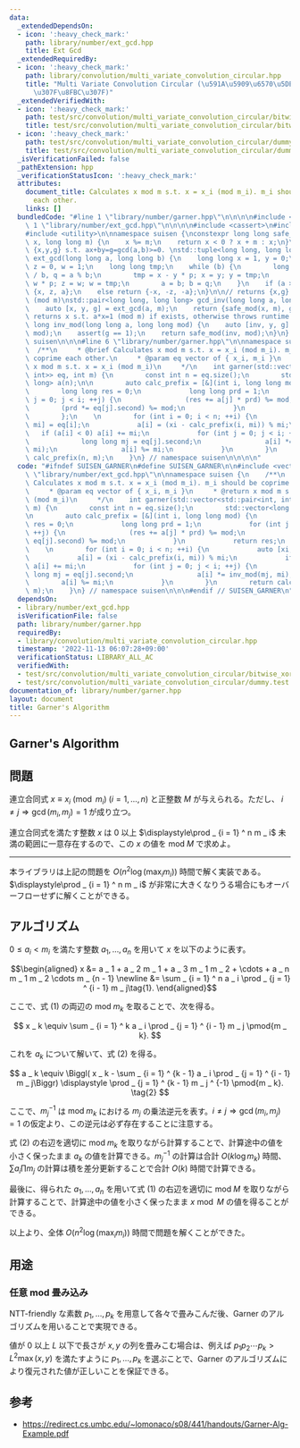 ```yaml
---
data:
  _extendedDependsOn:
  - icon: ':heavy_check_mark:'
    path: library/number/ext_gcd.hpp
    title: Ext Gcd
  _extendedRequiredBy:
  - icon: ':heavy_check_mark:'
    path: library/convolution/multi_variate_convolution_circular.hpp
    title: "Multi Variate Convolution Circular (\u591A\u5909\u6570\u5DE1\u56DE\u7573\
      \u307F\u8FBC\u307F)"
  _extendedVerifiedWith:
  - icon: ':heavy_check_mark:'
    path: test/src/convolution/multi_variate_convolution_circular/bitwise_xor_convolution.test.cpp
    title: test/src/convolution/multi_variate_convolution_circular/bitwise_xor_convolution.test.cpp
  - icon: ':heavy_check_mark:'
    path: test/src/convolution/multi_variate_convolution_circular/dummy.test.cpp
    title: test/src/convolution/multi_variate_convolution_circular/dummy.test.cpp
  _isVerificationFailed: false
  _pathExtension: hpp
  _verificationStatusIcon: ':heavy_check_mark:'
  attributes:
    document_title: Calculates x mod m s.t. x = x_i (mod m_i). m_i should be coprime
      each other.
    links: []
  bundledCode: "#line 1 \"library/number/garner.hpp\"\n\n\n\n#include <vector>\n#line\
    \ 1 \"library/number/ext_gcd.hpp\"\n\n\n\n#include <cassert>\n#include <tuple>\n\
    #include <utility>\n\nnamespace suisen {\nconstexpr long long safe_mod(long long\
    \ x, long long m) {\n    x %= m;\n    return x < 0 ? x + m : x;\n}\n\n// returns\
    \ {x,y,g} s.t. ax+by=g=gcd(a,b)>=0. \nstd::tuple<long long, long long, long long>\
    \ ext_gcd(long long a, long long b) {\n    long long x = 1, y = 0;\n    long long\
    \ z = 0, w = 1;\n    long long tmp;\n    while (b) {\n        long long p = a\
    \ / b, q = a % b;\n        tmp = x - y * p; x = y; y = tmp;\n        tmp = z -\
    \ w * p; z = w; w = tmp;\n        a = b; b = q;\n    }\n    if (a >= 0) return\
    \ {x, z, a};\n    else return {-x, -z, -a};\n}\n\n// returns {x,g} s.t. a*x=g\
    \ (mod m)\nstd::pair<long long, long long> gcd_inv(long long a, long long m) {\n\
    \    auto [x, y, g] = ext_gcd(a, m);\n    return {safe_mod(x, m), g};\n}\n\n//\
    \ returns x s.t. a*x=1 (mod m) if exists, otherwise throws runtime error.\nlong\
    \ long inv_mod(long long a, long long mod) {\n    auto [inv, y, g] = ext_gcd(a,\
    \ mod);\n    assert(g == 1);\n    return safe_mod(inv, mod);\n}\n} // namespace\
    \ suisen\n\n\n#line 6 \"library/number/garner.hpp\"\n\nnamespace suisen {\n  \
    \  /**\n     * @brief Calculates x mod m s.t. x = x_i (mod m_i). m_i should be\
    \ coprime each other.\n     * @param eq vector of { x_i, m_i }\n     * @return\
    \ x mod m s.t. x = x_i (mod m_i)\n     */\n    int garner(std::vector<std::pair<int,\
    \ int>> eq, int m) {\n        const int n = eq.size();\n        std::vector<long\
    \ long> a(n);\n\n        auto calc_prefix = [&](int i, long long mod) {\n    \
    \        long long res = 0;\n            long long prd = 1;\n            for (int\
    \ j = 0; j < i; ++j) {\n                (res += a[j] * prd) %= mod;\n        \
    \        (prd *= eq[j].second) %= mod;\n            }\n            return res;\n\
    \        };\n    \n        for (int i = 0; i < n; ++i) {\n            auto [xi,\
    \ mi] = eq[i];\n            a[i] = (xi - calc_prefix(i, mi)) % mi;\n         \
    \   if (a[i] < 0) a[i] += mi;\n            for (int j = 0; j < i; ++j) {\n   \
    \             long long mj = eq[j].second;\n                a[i] *= inv_mod(mj,\
    \ mi);\n                a[i] %= mi;\n            }\n        }\n        return\
    \ calc_prefix(n, m);\n    }\n} // namespace suisen\n\n\n\n"
  code: "#ifndef SUISEN_GARNER\n#define SUISEN_GARNER\n\n#include <vector>\n#include\
    \ \"library/number/ext_gcd.hpp\"\n\nnamespace suisen {\n    /**\n     * @brief\
    \ Calculates x mod m s.t. x = x_i (mod m_i). m_i should be coprime each other.\n\
    \     * @param eq vector of { x_i, m_i }\n     * @return x mod m s.t. x = x_i\
    \ (mod m_i)\n     */\n    int garner(std::vector<std::pair<int, int>> eq, int\
    \ m) {\n        const int n = eq.size();\n        std::vector<long long> a(n);\n\
    \n        auto calc_prefix = [&](int i, long long mod) {\n            long long\
    \ res = 0;\n            long long prd = 1;\n            for (int j = 0; j < i;\
    \ ++j) {\n                (res += a[j] * prd) %= mod;\n                (prd *=\
    \ eq[j].second) %= mod;\n            }\n            return res;\n        };\n\
    \    \n        for (int i = 0; i < n; ++i) {\n            auto [xi, mi] = eq[i];\n\
    \            a[i] = (xi - calc_prefix(i, mi)) % mi;\n            if (a[i] < 0)\
    \ a[i] += mi;\n            for (int j = 0; j < i; ++j) {\n                long\
    \ long mj = eq[j].second;\n                a[i] *= inv_mod(mj, mi);\n        \
    \        a[i] %= mi;\n            }\n        }\n        return calc_prefix(n,\
    \ m);\n    }\n} // namespace suisen\n\n\n#endif // SUISEN_GARNER\n"
  dependsOn:
  - library/number/ext_gcd.hpp
  isVerificationFile: false
  path: library/number/garner.hpp
  requiredBy:
  - library/convolution/multi_variate_convolution_circular.hpp
  timestamp: '2022-11-13 06:07:28+09:00'
  verificationStatus: LIBRARY_ALL_AC
  verifiedWith:
  - test/src/convolution/multi_variate_convolution_circular/bitwise_xor_convolution.test.cpp
  - test/src/convolution/multi_variate_convolution_circular/dummy.test.cpp
documentation_of: library/number/garner.hpp
layout: document
title: Garner's Algorithm
---
```

## Garner's Algorithm

## 問題

連立合同式 $x \equiv x _ i \pmod{m _ i}\; (i=1,\ldots,n)$ と正整数 $M$ が与えられる。ただし、 $i \neq j \Rightarrow \gcd(m _ i, m _ j) = 1$ が成り立つ。

連立合同式を満たす整数 $x$ は $0$ 以上 $\displaystyle\prod _ {i = 1} ^ n m _ i$ 未満の範囲に一意存在するので、この $x$ の値を $\mathrm{mod}\; M$ で求めよ。

---

本ライブラリは上記の問題を $O(n ^ 2 \log (\max_i m_i))$ 時間で解く実装である。$\displaystyle\prod _ {i = 1} ^ n m _ i$ が非常に大きくなりうる場合にもオーバーフローせずに解くことができる。

## アルゴリズム

$0\leq a _ i \lt m _ i$ を満たす整数 $a _ 1, \ldots, a _ n$ を用いて $x$ を以下のように表す。

$$\begin{aligned}
x
&= a _ 1 + a _ 2 m _ 1 + a _ 3 m _ 1 m _ 2 + \cdots + a _ n m _ 1 m _ 2 \cdots m _ {n - 1} \newline
&= \sum _ {i = 1} ^ n a _ i \prod _ {j = 1} ^ {i - 1} m _ j\tag{1}.
\end{aligned}$$

ここで、式 $(1)$ の両辺の $\mathrm{mod}\; m _ k$ を取ることで、次を得る。

$$
x _ k \equiv \sum _ {i = 1} ^ k a _ i \prod _ {j = 1} ^ {i - 1} m _ j \pmod{m _ k}.
$$

これを $a _ k$ について解いて、式 $(2)$ を得る。

$$
a _ k \equiv \Biggl( x _ k - \sum _ {i = 1} ^ {k - 1} a _ i \prod _ {j = 1} ^ {i - 1} m _ j\Biggr) \displaystyle \prod _ {j = 1} ^ {k - 1} m _ j ^ {-1} \pmod{m _ k}. \tag{2}
$$

ここで、$m _ j ^ {-1}$ は $\mathrm{mod}\; m _ k$ における $m _ j$ の乗法逆元を表す。$i \neq j \Rightarrow \gcd(m _ i, m _ j) = 1$ の仮定より、この逆元は必ず存在することに注意する。

式 $(2)$ の右辺を適切に $\mathrm{mod}\; m _ k$ を取りながら計算することで、計算途中の値を小さく保ったまま $a _ k$ の値を計算できる。$m _ j ^ {-1}$ の計算は合計 $O(k\log m _ k)$ 時間、$\sum a _ i\prod m _ j$ の計算は積を差分更新することで合計 $O(k)$ 時間で計算できる。

最後に、得られた $a _ 1,\ldots, a _ n$ を用いて式 $(1)$ の右辺を適切に $\mathrm{mod}\; M$ を取りながら計算することで、計算途中の値を小さく保ったまま $x\bmod M$ の値を得ることができる。

以上より、全体 $O(n ^ 2 \log (\max _ i m _ i))$ 時間で問題を解くことができた。

## 用途

### 任意 mod 畳み込み

NTT-friendly な素数 $p _ 1, \ldots, p _ k$ を用意して各々で畳みこんだ後、Garner のアルゴリズムを用いることで実現できる。

値が $0$ 以上 $L$ 以下で長さが $x, y$ の列を畳みこむ場合は、例えば $p _ 1 p _ 2 \cdots p _ k \gt L ^ 2 \max(x, y)$ を満たすように $p _ 1, \ldots, p _ k$ を選ぶことで、Garner のアルゴリズムにより復元された値が正しいことを保証できる。

## 参考

- https://redirect.cs.umbc.edu/~lomonaco/s08/441/handouts/Garner-Alg-Example.pdf
